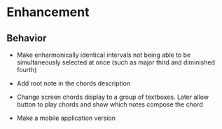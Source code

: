 # Enhancement

## Behavior

* Make enharmonically identical intervals not being able to be simultaneously selected at once (such as major third and diminished fourth)

* Add root note in the chords description

* Change screen chords display to a group of textboxes. Later allow button to play chords and show which notes compose the chord

* Make a mobile application version
